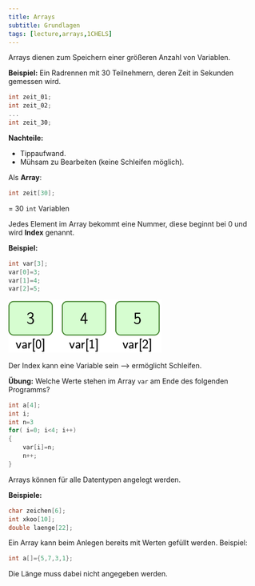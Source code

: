 ```yaml
---
title: Arrays
subtitle: Grundlagen
tags: [lecture,arrays,1CHELS]
---
```


Arrays dienen zum Speichern einer größeren Anzahl von Variablen.

**Beispiel:**
Ein Radrennen mit 30 Teilnehmern, deren Zeit in Sekunden gemessen wird.


```c
int zeit_01;
int zeit_02;
...
int zeit_30;
```

**Nachteile:**

- Tippaufwand.
- Mühsam zu Bearbeiten (keine Schleifen möglich).




Als **Array**:

```c
int zeit[30];
```

= 30 `int` Variablen

Jedes Element im Array bekommt eine Nummer, diese beginnt bei 0 und wird **Index** genannt.

**Beispiel:**

```c
int var[3];
var[0]=3;
var[1]=4;
var[2]=5;
```

<img src="fig/image-20210306154346652.png" alt="image-20210306154346652" style="zoom:33%;" />


Der Index kann eine Variable sein ⟶ ermöglicht Schleifen.

**Übung:** Welche Werte stehen im Array `var` am Ende des folgenden Programms?

```c
int a[4];
int i;
int n=3
for( i=0; i<4; i++)
{
	var[i]=n;
	n++;
}
```

Arrays können für alle Datentypen angelegt werden.

**Beispiele:**

```c
char zeichen[6];
int xkoo[10];
double laenge[22];
```


Ein Array kann beim Anlegen bereits mit Werten gefüllt werden. Beispiel:
```c
int a[]={5,7,3,1};
```
Die Länge muss dabei nicht angegeben werden.



